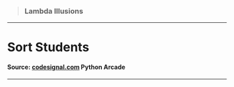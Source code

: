 > ### Lambda Illusions 
 --- 
 # Sort Students
 #### Source: [codesignal.com](https://codesignal.com/) Python Arcade 
 --- 
